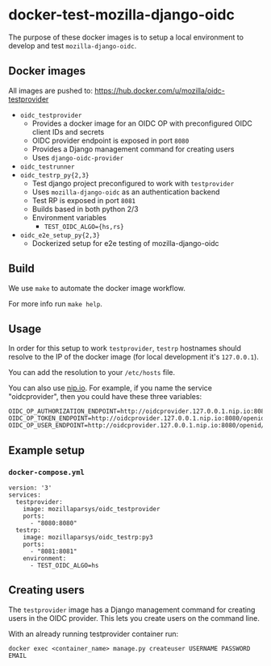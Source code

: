 docker-test-mozilla-django-oidc
============================================

The purpose of these docker images is to setup a local environment to develop and test
`mozilla-django-oidc`.

Docker images
---------------

All images are pushed to: https://hub.docker.com/u/mozilla/oidc-testprovider

* `oidc_testprovider`
    * Provides a docker image for an OIDC OP with preconfigured OIDC client IDs and secrets
    * OIDC provider endpoint is exposed in port `8080`
    * Provides a Django management command for creating users
    * Uses `django-oidc-provider`
* `oidc_testrunner`
* `oidc_testrp_py{2,3}`
    * Test django project preconfigured to work with `testprovider`
    * Uses `mozilla-django-oidc` as an authentication backend
    * Test RP is exposed in port `8081`
    * Builds based in both python 2/3
    * Environment variables
        * `TEST_OIDC_ALGO={hs,rs}`
* `oidc_e2e_setup_py{2,3}`
    * Dockerized setup for e2e testing of mozilla-django-oidc

Build
------

We use `make` to automate the docker image workflow.

For more info run `make help`.

Usage
------

In order for this setup to work `testprovider`, `testrp` hostnames should resolve to the
IP of the docker image (for local development it's `127.0.0.1`).

You can add the resolution to your `/etc/hosts` file.

You can also use [nip.io](http://nip.io/). For example, if you name the service
"oidcprovider", then you could have these three variables:

```
OIDC_OP_AUTHORIZATION_ENDPOINT=http://oidcprovider.127.0.0.1.nip.io:8080/openid/authorize
OIDC_OP_TOKEN_ENDPOINT=http://oidcprovider.127.0.0.1.nip.io:8080/openid/token
OIDC_OP_USER_ENDPOINT=http://oidcprovider.127.0.0.1.nip.io:8080/openid/userinfo
```

Example setup
---------------
### `docker-compose.yml`

```
version: '3'
services:
  testprovider:
    image: mozillaparsys/oidc_testprovider
    ports:
      - "8080:8080"
  testrp:
    image: mozillaparsys/oidc_testrp:py3
    ports:
      - "8081:8081"
    environment:
      - TEST_OIDC_ALGO=hs
```

Creating users
--------------

The `testprovider` image has a Django management command for creating users in
the OIDC provider. This lets you create users on the command line.

With an already running testprovider container run:

```
docker exec <container_name> manage.py createuser USERNAME PASSWORD EMAIL
```
